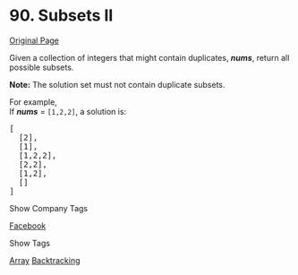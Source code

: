 # 90. Subsets II

[Original Page](https://leetcode.com/problems/subsets-ii/)

Given a collection of integers that might contain duplicates, **_nums_**, return all possible subsets.

**Note:** The solution set must not contain duplicate subsets.

For example,  
If **_nums_** = `[1,2,2]`, a solution is:

<pre>[
  [2],
  [1],
  [1,2,2],
  [2,2],
  [1,2],
  []
]
</pre>

<div>

<div id="company_tags" class="btn btn-xs btn-warning">Show Company Tags</div>

<span class="hidebutton">[Facebook](/company/facebook/)</span></div>

<div>

<div id="tags" class="btn btn-xs btn-warning">Show Tags</div>

<span class="hidebutton">[Array](/tag/array/) [Backtracking](/tag/backtracking/)</span></div>